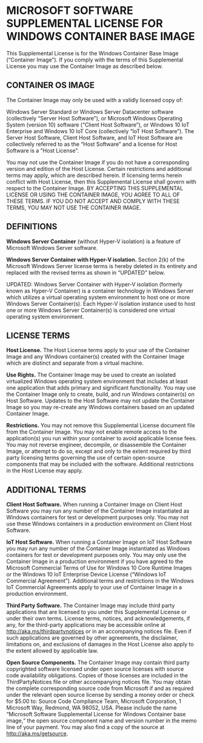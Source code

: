 # MICROSOFT SOFTWARE SUPPLEMENTAL LICENSE FOR WINDOWS CONTAINER BASE IMAGE

This Supplemental License is for the Windows Container Base Image (“Container Image”). If you comply with the terms of this Supplemental License you may use the Container Image as described below.

## CONTAINER OS IMAGE
The Container Image may only be used with a validly licensed copy of:

Windows Server Standard or Windows Server Datacenter software (collectively “Server Host Software”), or
Microsoft Windows Operating System (version 10) software (“Client Host Software”), or
Windows 10 IoT Enterprise and Windows 10 IoT Core (collectively “IoT Host Software”).
The Server Host Software, Client Host Software, and IoT Host Software are collectively referred to as the “Host Software” and a license for Host Software is a "Host License".

You may not use the Container Image if you do not have a corresponding version and edition of the Host License. Certain restrictions and additional terms may apply, which are described herein. If licensing terms herein conflict with Host License, then this Supplemental License shall govern with respect to the Container Image. BY ACCEPTING THIS SUPPLEMENTAL LICENSE OR USING THE CONTAINER IMAGE, YOU AGREE TO ALL OF THESE TERMS. IF YOU DO NOT ACCEPT AND COMPLY WITH THESE TERMS, YOU MAY NOT USE THE CONTAINER IMAGE.

## DEFINITIONS
**Windows Server Container** (without Hyper-V isolation) is a feature of Microsoft Windows Server software.

**Windows Server Container with Hyper-V isolation.** Section 2(k) of the Microsoft Windows Server license terms is hereby deleted in its entirety and replaced with the revised terms as shown in “UPDATED” below.

UPDATED: Windows Server Container with Hyper-V isolation (formerly known as Hyper-V Container) is a container technology in Windows Server which utilizes a virtual operating system environment to host one or more Windows Server Container(s). Each Hyper-V isolation instance used to host one or more Windows Server Container(s) is considered one virtual operating system environment.

## LICENSE TERMS
**Host License.** The Host License terms apply to your use of the Container Image and any Windows container(s) created with the Container Image which are distinct and separate from a virtual machine.

**Use Rights.** The Container Image may be used to create an isolated virtualized Windows operating system environment that includes at least one application that adds primary and significant functionality. You may use the Container Image only to create, build, and run Windows container(s) on Host Software. Updates to the Host Software may not update the Container Image so you may re-create any Windows containers based on an updated Container Image.

**Restrictions.** You may not remove this Supplemental License document file from the Container Image. You may not enable remote access to the application(s) you run within your container to avoid applicable license fees. You may not reverse engineer, decompile, or disassemble the Container Image, or attempt to do so, except and only to the extent required by third party licensing terms governing the use of certain open-source components that may be included with the software. Additional restrictions in the Host License may apply.

## ADDITIONAL TERMS
**Client Host Software.** When running a Container Image on Client Host Software you may run any number of the Container Image instantiated as Windows containers for test or development purposes only. You may not use these Windows containers in a production environment on Client Host Software.

**IoT Host Software.** When running a Container Image on IoT Host Software you may run any number of the Container Image instantiated as Windows containers for test or development purposes only. You may only use the Container Image in a production environment if you have agreed to the Microsoft Commercial Terms of Use for Windows 10 Core Runtime Images or the Windows 10 IoT Enterprise Device License (“Windows IoT Commercial Agreement”). Additional terms and restrictions in the Windows IoT Commercial Agreements apply to your use of Container Image in a production environment.

**Third Party Software.** The Container Image may include third party applications that are licensed to you under this Supplemental License or under their own terms. License terms, notices, and acknowledgements, if any, for the third-party applications may be accessible online at http://aka.ms/thirdpartynotices or in an accompanying notices file. Even if such applications are governed by other agreements, the disclaimer, limitations on, and exclusions of damages in the Host License also apply to the extent allowed by applicable law.

**Open Source Components.** The Container Image may contain third party copyrighted software licensed under open source licenses with source code availability obligations. Copies of those licenses are included in the ThirdPartyNotices file or other accompanying notices file. You may obtain the complete corresponding source code from Microsoft if and as required under the relevant open source license by sending a money order or check for $5.00 to: Source Code Compliance Team, Microsoft Corporation, 1 Microsoft Way, Redmond, WA 98052, USA. Please include the name “Microsoft Software Supplemental License for Windows Container base image,“ the open source component name and version number in the memo line of your payment. You may also find a copy of the source at http://aka.ms/getsource.
